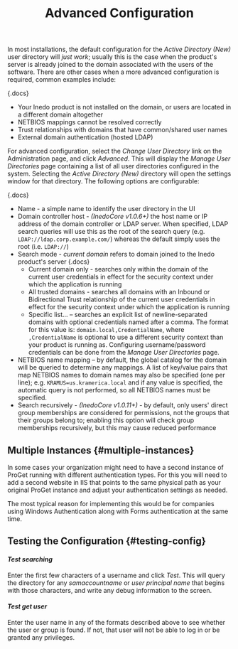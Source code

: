 ﻿---
title: Advanced Configuration
sequence: 30
keywords: ldap,active-directory
---

In most installations, the default configuration for the *Active Directory (New)* user directory will *just work*; usually this is the case when the product's server is already joined to the domain associated with the users of the software. There are other cases when a more advanced configuration is required, common examples include:

{.docs}
- Your Inedo product is not installed on the domain, or users are located in a different domain altogether
- NETBIOS mappings cannot be resolved correctly
- Trust relationships with domains that have common/shared user names
- External domain authentication (hosted LDAP)

For advanced configuration, select the *Change User Directory* link on the Administration page, and click *Advanced*. This will display the *Manage User Directories* page containing a list of all user directories configured in the system. Selecting the *Active Directory (New)* directory will open the settings window for that directory. The following options are configurable:

{.docs}
- Name - a simple name to identify the user directory in the UI
- Domain controller host - *(InedoCore v1.0.6+)* the host name or IP address of the domain controller or LDAP server. When specified, LDAP search queries will use this as the root of the search query (e.g. `LDAP://ldap.corp.example.com/`) whereas the default simply uses the root (i.e. `LDAP://`)
- Search mode - *current domain* refers to domain joined to the Inedo product's server
    {.docs}
    - Current domain only - searches only within the domain of the current user credentials in effect for the security context under which the application is running
    - All trusted domains - searches all domains with an Inbound or Bidirectional Trust relationship of the current user credentials in effect for the security context under which the application is running
    - Specific list... – searches an explicit list of newline-separated domains with optional credentials named after a comma. The format for this value is: `domain.local,CredentialName`, where `,CredentialName` is optional to use a different security context than your product is running as. Configuring username/password credentials can be done from the *Manage User Directories* page.
- NETBIOS name mapping – by default, the global catalog for the domain will be queried to determine any mappings. A list of key/value pairs that map NETBIOS names to domain names may also be specified (one per line); e.g. `KRAMUS=us.kramerica.local` and if any value is specified, the automatic query is not performed, so all NETBIOS names must be specified.
- Search recursively - *(InedoCore v1.0.11+)* - by default, only users' direct group memberships are considered for permissions, not the groups that their groups belong to; enabling this option will check group memberships recursively, but this may cause reduced performance

## Multiple Instances {#multiple-instances}
In some cases your organization might need to have a second instance of ProGet running with different authentication types. For this you will need to add a second website in IIS that points to the same physical path as your original ProGet instance and adjust your authentication settings as needed. 

The most typical reason for implementing this would be for companies using Windows Authentication along with Forms authentication at the same time. 

## Testing the Configuration {#testing-config}

#### *Test searching*

Enter the first few characters of a username and click *Test*. This will query the directory for any *samaccountname* or *user principal name* that begins with those characters, and write any debug information to the screen.

#### *Test get user*

Enter the user name in any of the formats described above to see whether the user or group is found. If not, that user will not be able to log in or be granted any privileges.
